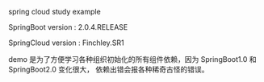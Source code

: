 spring cloud study example


SpringBoot version : 2.0.4.RELEASE

SpringCloud version : Finchley.SR1


demo 是为了方便学习各种组织初始化的所有组件依赖，因为 SpringBoot1.0 和 SpringBoot2.0 变化很大，
依赖出错会报各种稀奇古怪的错误。